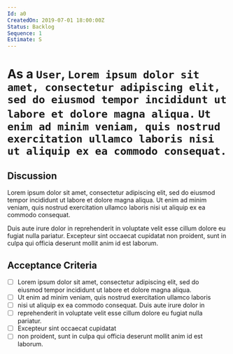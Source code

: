 ```yaml
---
Id: a0
CreatedOn: 2019-07-01 18:00:00Z
Status: Backlog
Sequence: 1
Estimate: S
---
```

# As a `User`, `Lorem ipsum dolor sit amet, consectetur adipiscing elit, sed do eiusmod tempor incididunt ut labore et dolore magna aliqua.` `Ut enim ad minim veniam, quis nostrud exercitation ullamco laboris nisi ut aliquip ex ea commodo consequat.`

## Discussion
Lorem ipsum dolor sit amet, consectetur adipiscing elit, sed do eiusmod tempor incididunt ut 
labore et dolore magna aliqua. Ut enim ad minim veniam, quis nostrud exercitation ullamco 
laboris nisi ut aliquip ex ea commodo consequat. 

Duis aute irure dolor in reprehenderit in voluptate velit esse cillum 
dolore eu fugiat nulla pariatur. Excepteur sint occaecat cupidatat non proident, 
sunt in culpa qui officia deserunt mollit anim id est laborum.

## Acceptance Criteria
- [ ] Lorem ipsum dolor sit amet, consectetur adipiscing elit, sed do  
    eiusmod tempor incididunt ut labore et dolore magna aliqua. 
- [ ] Ut enim ad minim veniam, quis nostrud exercitation ullamco laboris 
- [ ] nisi ut aliquip ex ea commodo consequat. Duis aute irure dolor in 
- [ ] reprehenderit in voluptate velit esse cillum dolore eu fugiat nulla pariatur. 
- [ ] Excepteur sint occaecat cupidatat 
- [ ] non proident, sunt in culpa qui officia deserunt mollit anim id est laborum.
